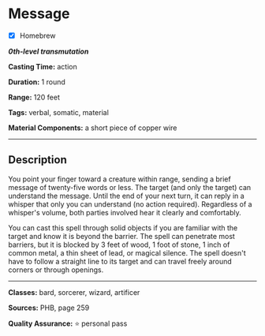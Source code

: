 # Message

- [x] Homebrew

***0th-level transmutation***

**Casting Time:** action

**Duration:** 1 round

**Range:** 120 feet

**Tags:** verbal, somatic, material

**Material Components:** a short piece of copper wire

---

## Description
You point your finger toward a creature within range, sending a brief message of twenty-five words or less. The target (and only the target) can understand the message. Until the end of your next turn, it can reply in a whisper that only you can understand (no action required). Regardless of a whisper's volume, both parties involved hear it clearly and comfortably.

You can cast this spell through solid objects if you are familiar with the target and know it is beyond the barrier. The spell can penetrate most barriers, but it is blocked by 3 feet of wood, 1 foot of stone, 1 inch of common metal, a thin sheet of lead, or magical silence. The spell doesn't have to follow a straight line to its target and can travel freely around corners or through openings.

---

**Classes:** bard, sorcerer, wizard, artificer

**Sources:** PHB, page 259

**Quality Assurance:** :star: personal pass
